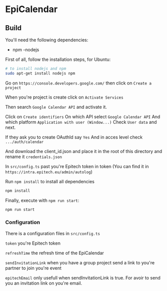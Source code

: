 EpiCalendar
===

Build
---

You'll need the following dependencies:

- npm
-nodejs

First of all, follow the installation steps, for Ubuntu:

```bash
# to install nodejs and npm
sudo apt-get install nodejs npm
```

Go on `https://console.developers.google.com/` then click on `Create a project`

When you're project is create click on `Activate Services`

Then search `Google Calendar API` and activate it.

Click on `Create identifiers`
On which API select `Google Calendar API`
And which platform `Application with user (Window...)`
Check `User data` and next.

If they ask you to create OAuthId say `Yes`
And in acces level check `.../auth/calendar`

And download the client_id.json and place it in the root of this directory and rename it `credentials.json`

In `src/config.ts` past you're Epitech token in token
(You can find it in `https://intra.epitech.eu/admin/autolog`)

Run `npm install` to install all dependencies
```bash
npm install
```

Finally, execute with `npm run start`:

```bash
npm run start
```

### Configuration

There is a configuration files in `src/config.ts`

`token` you're Epitech token

`refreshTime` the refresh time of the EpiCalendar

`sendInvitationLink` when you have a group project send a link to you're partner to join you're event

`epitechEmail` only usefull when sendInvitationLink is true. For avoir to send you an invitation link on you're email.
